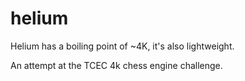 # helium

Helium has a boiling point of ~4K, it's also lightweight.

An attempt at the TCEC 4k chess engine challenge.
